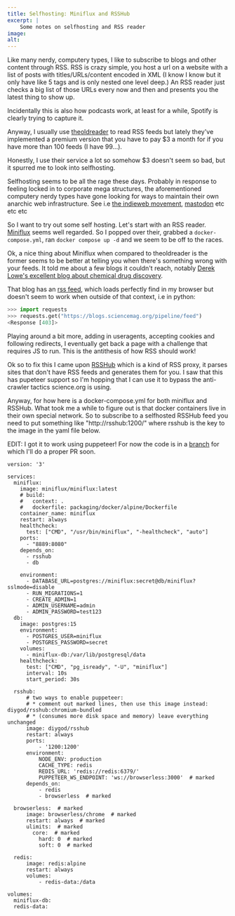 ```yaml
---
title: Selfhosting: Miniflux and RSSHub
excerpt: |
    Some notes on selfhosting and RSS reader
image:
alt: 
---
```


Like many nerdy, computery types, I like to subscribe to blogs and other content through RSS. RSS is crazy simple, you host a url on a website with a list of posts with titles/URLs/content encoded in XML (I know I know but it only have like 5 tags and is only nested one level deep.) An RSS reader just checks a big list of those URLs every now and then and presents you the latest thing to show up. 

Incidentally this is also how podcasts work, at least for a while, Spotify is clearly trying to capture it.

Anyway, I usually use [theoldreader](https://theoldreader.com/) to read RSS feeds but lately they've implemented a premium version that you have to pay $3 a month for if you have more than 100 feeds (I have 99...).

Honestly, I use their service a lot so somehow $3 doesn't seem so bad, but it spurred me to look into selfhosting. 

Selfhosting seems to be all the rage these days. Probably in response to feeling locked in to corporate mega structures, the aforementioned computery nerdy types have gone looking for ways to maintain their own anarchic web infrastructure. See i.e [the indieweb movement](https://indieweb.org/), [mastodon](https://joinmastodon.org/) etc etc etc

So I want to try out some self hosting. Let's start with an RSS reader. [Miniflux](https://miniflux.app/) seems well regarded. So I popped over their, grabbed a `docker-compose.yml`, ran `docker compose up -d` and we seem to be off to the races.

Ok, a nice thing about Miniflux when compared to theoldreader is the former seems to be better at telling you when there's something wrong with your feeds. It told me about a few blogs it couldn't reach, notably [Derek Lowe's excellent blog about chemical drug discovery](https://www.science.org/blogs/pipeline).

That blog has an [rss feed](https://www.science.org/blogs/pipeline/feed), which loads perfectly find in my browser but doesn't seem to work when outside of that context, i.e in python:

```python
>>> import requests
>>> requests.get("https://blogs.sciencemag.org/pipeline/feed")
<Response [403]>
```

Playing around a bit more, adding in useragents, accepting cookies and following redirects, I eventually get back a page with a challenge that requires JS to run. This is the antithesis of how RSS should work!

Ok so to fix this I came upon [RSSHub](https://docs.rsshub.app/en/) which is a kind of RSS proxy, it parses sites that don't have RSS feeds and generates them for you. I saw that this has pupeteer support so I'm hopping that I can use it to bypass the anti-crawler tactics science.org is using.

Anyway, for how here is a docker-compose.yml for both miniflux and RSSHub. What took me a while to figure out is that docker containers live in their own special network. So to subscribe to a selfhosted RSSHub feed you need to put something like "http://rsshub:1200/" where rsshub is the key to the image in the yaml file below.

EDIT: I got it to work using puppeteer! For now the code is in a [branch](https://github.com/TomHodson/RSSHub/tree/science_blogs) for which I'll do a proper PR soon.

```
version: '3'

services:
  miniflux:
    image: miniflux/miniflux:latest
    # build:
    #   context: .
    #   dockerfile: packaging/docker/alpine/Dockerfile 
    container_name: miniflux
    restart: always
    healthcheck:
      test: ["CMD", "/usr/bin/miniflux", "-healthcheck", "auto"]
    ports:
      - "8889:8080"
    depends_on:
      - rsshub
      - db

    environment:
      - DATABASE_URL=postgres://miniflux:secret@db/miniflux?sslmode=disable
      - RUN_MIGRATIONS=1
      - CREATE_ADMIN=1
      - ADMIN_USERNAME=admin
      - ADMIN_PASSWORD=test123
  db:
    image: postgres:15
    environment:
      - POSTGRES_USER=miniflux
      - POSTGRES_PASSWORD=secret
    volumes:
      - miniflux-db:/var/lib/postgresql/data
    healthcheck:
      test: ["CMD", "pg_isready", "-U", "miniflux"]
      interval: 10s
      start_period: 30s

  rsshub:
      # two ways to enable puppeteer:
      # * comment out marked lines, then use this image instead: diygod/rsshub:chromium-bundled
      # * (consumes more disk space and memory) leave everything unchanged
      image: diygod/rsshub
      restart: always
      ports:
          - '1200:1200'
      environment:
          NODE_ENV: production
          CACHE_TYPE: redis
          REDIS_URL: 'redis://redis:6379/'
          PUPPETEER_WS_ENDPOINT: 'ws://browserless:3000'  # marked
      depends_on:
          - redis
          - browserless  # marked

  browserless:  # marked
      image: browserless/chrome  # marked
      restart: always  # marked
      ulimits:  # marked
        core:  # marked
          hard: 0  # marked
          soft: 0  # marked

  redis:
      image: redis:alpine
      restart: always
      volumes:
          - redis-data:/data

volumes:
  miniflux-db:
  redis-data:
```